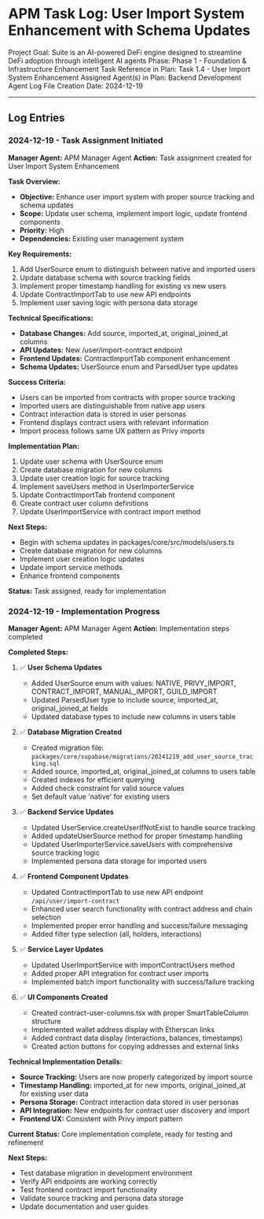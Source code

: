 # APM Task Log: User Import System Enhancement with Schema Updates

Project Goal: Suite is an AI-powered DeFi engine designed to streamline DeFi adoption through intelligent AI agents
Phase: Phase 1 - Foundation & Infrastructure Enhancement
Task Reference in Plan: Task 1.4 - User Import System Enhancement
Assigned Agent(s) in Plan: Backend Development Agent
Log File Creation Date: 2024-12-19

---

## Log Entries

### 2024-12-19 - Task Assignment Initiated

**Manager Agent:** APM Manager Agent
**Action:** Task assignment created for User Import System Enhancement

**Task Overview:**

- **Objective:** Enhance user import system with proper source tracking and schema updates
- **Scope:** Update user schema, implement import logic, update frontend components
- **Priority:** High
- **Dependencies:** Existing user management system

**Key Requirements:**

1. Add UserSource enum to distinguish between native and imported users
2. Update database schema with source tracking fields
3. Implement proper timestamp handling for existing vs new users
4. Update ContractImportTab to use new API endpoints
5. Implement user saving logic with persona data storage

**Technical Specifications:**

- **Database Changes:** Add source, imported_at, original_joined_at columns
- **API Updates:** New /user/import-contract endpoint
- **Frontend Updates:** ContractImportTab component enhancement
- **Schema Updates:** UserSource enum and ParsedUser type updates

**Success Criteria:**

- Users can be imported from contracts with proper source tracking
- Imported users are distinguishable from native app users
- Contract interaction data is stored in user personas
- Frontend displays contract users with relevant information
- Import process follows same UX pattern as Privy imports

**Implementation Plan:**

1. Update user schema with UserSource enum
2. Create database migration for new columns
3. Update user creation logic for source tracking
4. Implement saveUsers method in UserImporterService
5. Update ContractImportTab frontend component
6. Create contract user column definitions
7. Update UserImportService with contract import method

**Next Steps:**

- Begin with schema updates in packages/core/src/models/users.ts
- Create database migration for new columns
- Implement user creation logic updates
- Update import service methods
- Enhance frontend components

**Status:** Task assigned, ready for implementation

### 2024-12-19 - Implementation Progress

**Manager Agent:** APM Manager Agent
**Action:** Implementation steps completed

**Completed Steps:**

1. ✅ **User Schema Updates**

   - Added UserSource enum with values: NATIVE, PRIVY_IMPORT, CONTRACT_IMPORT, MANUAL_IMPORT, GUILD_IMPORT
   - Updated ParsedUser type to include source, imported_at, original_joined_at fields
   - Updated database types to include new columns in users table

2. ✅ **Database Migration Created**

   - Created migration file: `packages/core/supabase/migrations/20241219_add_user_source_tracking.sql`
   - Added source, imported_at, original_joined_at columns to users table
   - Created indexes for efficient querying
   - Added check constraint for valid source values
   - Set default value 'native' for existing users

3. ✅ **Backend Service Updates**

   - Updated UserService.createUserIfNotExist to handle source tracking
   - Added updateUserSource method for proper timestamp handling
   - Updated UserImporterService.saveUsers with comprehensive source tracking logic
   - Implemented persona data storage for imported users

4. ✅ **Frontend Component Updates**

   - Updated ContractImportTab to use new API endpoint `/api/user/import-contract`
   - Enhanced user search functionality with contract address and chain selection
   - Implemented proper error handling and success/failure messaging
   - Added filter type selection (all, holders, interactions)

5. ✅ **Service Layer Updates**

   - Updated UserImportService with importContractUsers method
   - Added proper API integration for contract user imports
   - Implemented batch import functionality with success/failure tracking

6. ✅ **UI Components Created**
   - Created contract-user-columns.tsx with proper SmartTableColumn structure
   - Implemented wallet address display with Etherscan links
   - Added contract data display (interactions, balances, timestamps)
   - Created action buttons for copying addresses and external links

**Technical Implementation Details:**

- **Source Tracking:** Users are now properly categorized by import source
- **Timestamp Handling:** imported_at for new imports, original_joined_at for existing user data
- **Persona Storage:** Contract interaction data stored in user personas
- **API Integration:** New endpoints for contract user discovery and import
- **Frontend UX:** Consistent with Privy import pattern

**Current Status:** Core implementation complete, ready for testing and refinement

**Next Steps:**

- Test database migration in development environment
- Verify API endpoints are working correctly
- Test frontend contract import functionality
- Validate source tracking and persona data storage
- Update documentation and user guides

